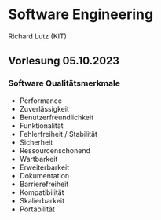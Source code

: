 # Software Engineering

Richard Lutz (KIT)

## Vorlesung 05.10.2023

### Software Qualitätsmerkmale

- Performance
- Zuverlässigkeit
- Benutzerfreundlichkeit
- Funktionalität
- Fehlerfreiheit / Stabilität
- Sicherheit
- Ressourcenschonend
- Wartbarkeit
- Erweiterbarkeit
- Dokumentation
- Barrierefreiheit
- Kompatibilität
- Skalierbarkeit
- Portabilität